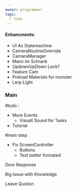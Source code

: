 ```yaml
---
owner: programmer
tags:
  - todo
---
```

#### Enhancments:
- UI As Statemachine
- CameraRoutineOverride
- CamaraManager
- Mann im Schrank
- UpdownUpDown Lock?
- Feature Cam
- Preload Materials for monster
- Lerp Light
### Main

#todo :
- More Events
	- Visuall Sound for Tasks
- Tutorial

#next-step
- Fix ScreenController
	- Buttons
	- Text better formated

Door Response

Big Issue with Knowledge

Leave Qustion